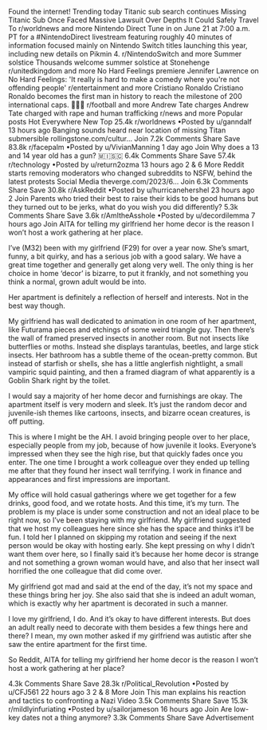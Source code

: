 Found the internet!
Trending today
Titanic sub search continues
Missing Titanic Sub Once Faced Massive Lawsuit Over Depths It Could Safely Travel To
r/worldnews and more
Nintendo Direct
Tune in on June 21 at 7:00 a.m. PT for a #NintendoDirect livestream featuring roughly 40 minutes of information focused mainly on Nintendo Switch titles launching this year, including new details on Pikmin 4.
r/NintendoSwitch and more
Summer solstice
Thousands welcome summer solstice at Stonehenge
r/unitedkingdom and more
No Hard Feelings premiere
Jennifer Lawrence on No Hard Feelings: 'It really is hard to make a comedy where you're not offending people'
r/entertainment and more
Cristiano Ronaldo
Cristiano Ronaldo becomes the first man in history to reach the milestone of 200 international caps. 🧢🇵🇹
r/football and more
Andrew Tate charges
Andrew Tate charged with rape and human trafficking
r/news and more
Popular posts
Hot
Everywhere
New
Top
25.4k
r/worldnews
•Posted by
u/ganndalf
13 hours ago
Banging sounds heard near location of missing Titan submersible
rollingstone.com/cultur...
Join
7.2k Comments
Share
Save
83.8k
r/facepalm
•Posted by
u/VivianManning
1 day ago
Join
Why does a 13 and 14 year old has a gun?
 🇲​🇮​🇸​🇨​
6.4k Comments
Share
Save
57.4k
r/technology
•Posted by
u/return2ozma
13 hours ago
2
& 6 More
Reddit starts removing moderators who changed subreddits to NSFW, behind the latest protests
Social Media
theverge.com/2023/6...
Join
6.3k Comments
Share
Save
30.8k
r/AskReddit
•Posted by
u/hurricanehershel
23 hours ago
2
Join
Parents who tried their best to raise their kids to be good humans but they turned out to be jerks, what do you wish you did differently?
5.3k Comments
Share
Save
3.6k
r/AmItheAsshole
•Posted by
u/decordilemma
7 hours ago
Join
AITA for telling my girlfriend her home decor is the reason I won’t host a work gathering at her place.

I’ve (M32) been with my girlfriend (F29) for over a year now. She’s smart, funny, a bit quirky, and has a serious job with a good salary. We have a great time together and generally get along very well. The only thing is her choice in home ‘decor’ is bizarre, to put it frankly, and not something you think a normal, grown adult would be into.

Her apartment is definitely a reflection of herself and interests. Not in the best way though.

My girlfriend has wall dedicated to animation in one room of her apartment, like Futurama pieces and etchings of some weird triangle guy. Then there’s the wall of framed preserved insects in another room. But not insects like butterflies or moths. Instead she displays tarantulas, beetles, and large stick insects. Her bathroom has a subtle theme of the ocean-pretty common. But instead of starfish or shells, she has a little anglerfish nightlight, a small vampiric squid painting, and then a framed diagram of what apparently is a Goblin Shark right by the toilet.

I would say a majority of her home decor and furnishings are okay. The apartment itself is very modern and sleek. It’s just the random decor and juvenile-ish themes like cartoons, insects, and bizarre ocean creatures, is off putting.

This is where I might be the AH. I avoid bringing people over to her place, especially people from my job, because of how juvenile it looks. Everyone’s impressed when they see the high rise, but that quickly fades once you enter. The one time I brought a work colleague over they ended up telling me after that they found her insect wall terrifying. I work in finance and appearances and first impressions are important.

My office will hold casual gatherings where we get together for a few drinks, good food, and we rotate hosts. And this time, it’s my turn. The problem is my place is under some construction and not an ideal place to be right now, so I’ve been staying with my girlfriend. My girlfriend suggested that we host my colleagues here since she has the space and thinks it’ll be fun. I told her I planned on skipping my rotation and seeing if the next person would be okay with hosting early. She kept pressing on why I didn’t want them over here, so I finally said it’s because her home decor is strange and not something a grown woman would have, and also that her insect wall horrified the one colleague that did come over.

My girlfriend got mad and said at the end of the day, it’s not my space and these things bring her joy. She also said that she is indeed an adult woman, which is exactly why her apartment is decorated in such a manner.

I love my girlfriend, I do. And it’s okay to have different interests. But does an adult really need to decorate with them besides a few things here and there? I mean, my own mother asked if my girlfriend was autistic after she saw the entire apartment for the first time.

So Reddit, AITA for telling my girlfriend her home decor is the reason I won’t host a work gathering at her place?

4.3k Comments
Share
Save
28.3k
r/Political_Revolution
•Posted by
u/CFJ561
22 hours ago
3
2
& 8 More
Join
This man explains his reaction and tactics to confronting a Nazi
Video 
3.5k Comments
Share
Save
15.3k
r/mildlyinfuriating
•Posted by
u/sailorjameson
16 hours ago
Join
Are low-key dates not a thing anymore?
3.3k Comments
Share
Save
Advertisement